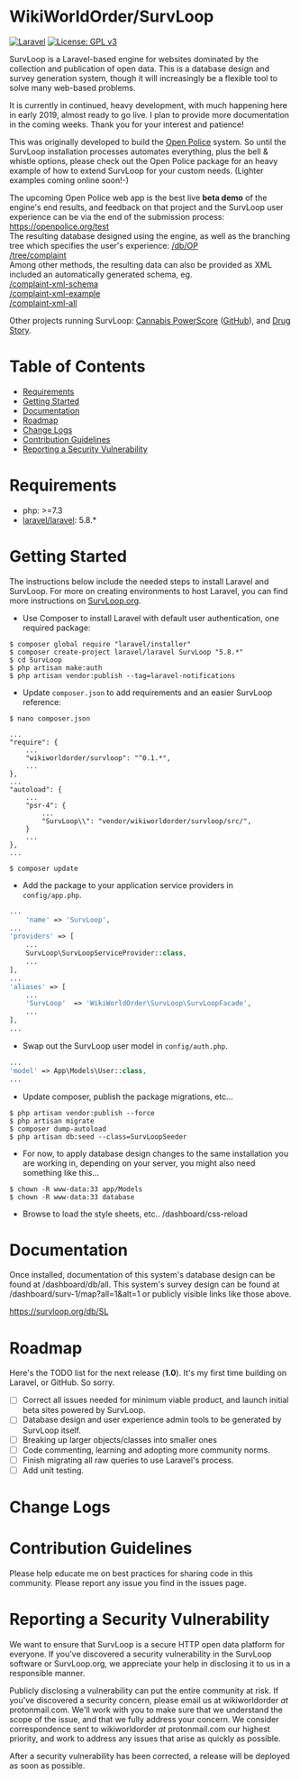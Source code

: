 
# WikiWorldOrder/SurvLoop

[![Laravel](https://img.shields.io/badge/Laravel-5.8-orange.svg?style=flat-square)](http://laravel.com)
[![License: GPL v3](https://img.shields.io/badge/License-GPL%20v3-blue.svg)](https://www.gnu.org/licenses/gpl-3.0)

SurvLoop is a Laravel-based engine for websites dominated by the collection and publication of open data. 
This is a database design and survey generation system, though it will increasingly be a flexible tool to solve many 
web-based problems.

It is currently in continued, heavy development, with much happening here in early 2019, almost ready to go live. 
I plan to provide more documentation in the coming weeks. Thank you for your interest and patience!

This was originally developed to build the 
<a href="https://github.com/flexyourrights/openpolice" target="_blank">Open Police</a> system. 
So until the SurvLoop installation processes automates everything, plus the bell & whistle options, 
please check out the Open Police package for an heavy example of how to extend SurvLoop for your custom needs. 
(Lighter examples coming online soon!-)

The upcoming Open Police web app is the best live <b>beta demo</b> of the engine's end results, 
and feedback on that project and the SurvLoop user experience can be  via the end of the submission process:<br />
<a href="https://openpolice.org/test" target="_blank">https://openpolice.org/test</a><br />
The resulting database designed using the engine, as well as the branching tree which specifies the user's experience: 
<a href="https://openpolice.org/db/OP" target="_blank">/db/OP</a><br />
<a href="https://openpolice.org/tree/complaint" target="_blank">/tree/complaint</a><br />
Among other methods, the resulting data can also be provided as 
XML included an automatically generated schema, eg.<br />
<a href="https://openpolice.org/complaint-xml-schema" target="_blank">/complaint-xml-schema</a><br />
<a href="https://openpolice.org/complaint-xml-example" target="_blank">/complaint-xml-example</a><br />
<a href="https://openpolice.org/complaint-xml-all" target="_blank">/complaint-xml-all</a>

Other projects running SurvLoop: <a href="https://powerscore.resourceinnovation.org/start/calculator" target="_blank">
Cannabis PowerScore</a> (<a href="https://github.com/resourceinnovation/cannabisscore" target="_blank">GitHub</a>), and
<a href="https://drugstory.me" target="_blank">Drug Story</a>.

# Table of Contents
* [Requirements](#requirements)
* [Getting Started](#getting-started)
* [Documentation](#documentation)
* [Roadmap](#roadmap)
* [Change Logs](#change-logs)
* [Contribution Guidelines](#contribution-guidelines)
* [Reporting a Security Vulnerability](#security-help)


# <a name="requirements"></a>Requirements

* php: >=7.3
* <a href="https://packagist.org/packages/laravel/laravel" target="_blank">laravel/laravel</a>: 5.8.*

# <a name="getting-started"></a>Getting Started

The instructions below include the needed steps to install Laravel and SurvLoop.
For more on creating environments to host Laravel, you can find more instructions on
<a href="https://survloop.org/how-to-install-laravel-on-a-digital-ocean-server" target="_blank">SurvLoop.org</a>.

* Use Composer to install Laravel with default user authentication, one required package:

```
$ composer global require "laravel/installer"
$ composer create-project laravel/laravel SurvLoop "5.8.*"
$ cd SurvLoop
$ php artisan make:auth
$ php artisan vendor:publish --tag=laravel-notifications
```

* Update `composer.json` to add requirements and an easier SurvLoop reference:

```
$ nano composer.json
```

```
...
"require": {
	...
    "wikiworldorder/survloop": "^0.1.*",
	...
},
...
"autoload": {
	...
	"psr-4": {
		...
		"SurvLoop\\": "vendor/wikiworldorder/survloop/src/",
	}
	...
},
...
```

```
$ composer update
```

* Add the package to your application service providers in `config/app.php`.

```php
...
    'name' => 'SurvLoop',
...
'providers' => [
	...
	SurvLoop\SurvLoopServiceProvider::class,
	...
],
...
'aliases' => [
	...
	'SurvLoop'	=> 'WikiWorldOrder\SurvLoop\SurvLoopFacade',
	...
],
...
```

* Swap out the SurvLoop user model in `config/auth.php`.

```php
...
'model' => App\Models\User::class,
...
```

* Update composer, publish the package migrations, etc...

```
$ php artisan vendor:publish --force
$ php artisan migrate
$ composer dump-autoload
$ php artisan db:seed --class=SurvLoopSeeder
```

* For now, to apply database design changes to the same installation you are working in, depending on your server, 
you might also need something like this...

```
$ chown -R www-data:33 app/Models
$ chown -R www-data:33 database
```

* Browse to load the style sheets, etc.. /dashboard/css-reload

# <a name="documentation"></a>Documentation

Once installed, documentation of this system's database design can be found at /dashboard/db/all. This system's 
survey design can be found at /dashboard/surv-1/map?all=1&alt=1
or publicly visible links like those above.

<a href="https://survloop.org/db/SL" target="_blank">https://survloop.org/db/SL</a>


# <a name="roadmap"></a>Roadmap

Here's the TODO list for the next release (**1.0**). It's my first time building on Laravel, or GitHub. So sorry.

* [ ] Correct all issues needed for minimum viable product, and launch initial beta sites powered by SurvLoop.
* [ ] Database design and user experience admin tools to be generated by SurvLoop itself. 
* [ ] Breaking up larger objects/classes into smaller ones
* [ ] Code commenting, learning and adopting more community norms.
* [ ] Finish migrating all raw queries to use Laravel's process.
* [ ] Add unit testing.

# <a name="change-logs"></a>Change Logs


# <a name="contribution-guidelines"></a>Contribution Guidelines

Please help educate me on best practices for sharing code in this community.
Please report any issue you find in the issues page.

# <a name="security-help"></a>Reporting a Security Vulnerability

We want to ensure that SurvLoop is a secure HTTP open data platform for everyone. 
If you've discovered a security vulnerability in the SurvLoop software or SurvLoop.org, 
we appreciate your help in disclosing it to us in a responsible manner.

Publicly disclosing a vulnerability can put the entire community at risk. 
If you've discovered a security concern, please email us at wikiworldorder *at* protonmail.com. 
We'll work with you to make sure that we understand the scope of the issue, and that we fully address your concern. 
We consider correspondence sent to wikiworldorder *at* protonmail.com our highest priority, 
and work to address any issues that arise as quickly as possible.

After a security vulnerability has been corrected, a release will be deployed as soon as possible.


